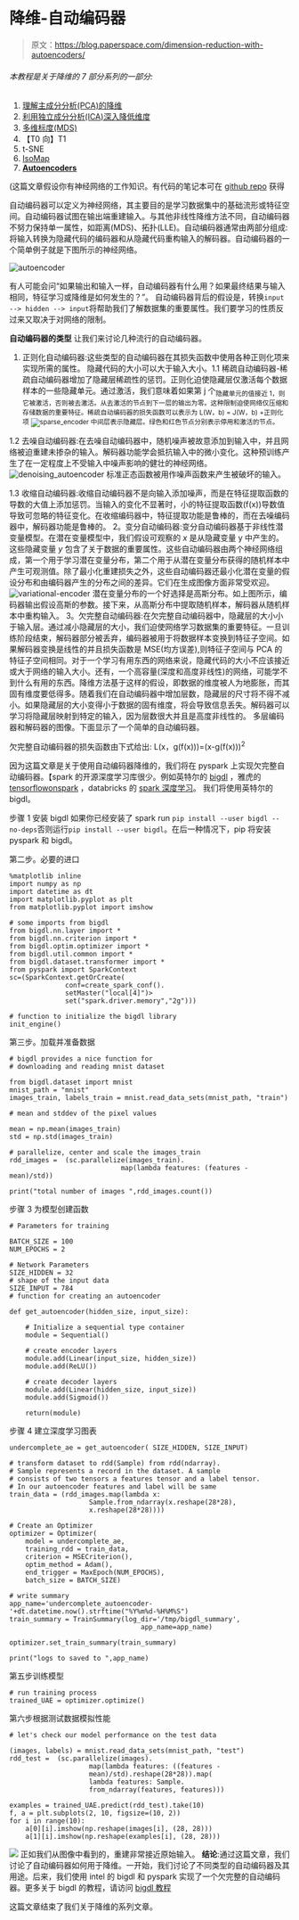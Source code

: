 # 降维-自动编码器

> 原文：<https://blog.paperspace.com/dimension-reduction-with-autoencoders/>

###### 本教程是关于降维的 7 部分系列的一部分:

1.  [理解主成分分析(PCA)的降维](https://blog.paperspace.com/dimension-reduction-with-principal-component-analysis/)
2.  [利用独立成分分析(ICA)深入降低维度](https://blog.paperspace.com/dimension-reduction-with-independent-components-analysis/)
3.  [多维标度(MDS)](https://blog.paperspace.com/dimension-reduction-with-multi-dimension-scaling/)
4.  【T0 向】T1
5.  t-SNE
6.  [IsoMap](https://blog.paperspace.com/dimension-reduction-with-isomap)
7.  **[Autoencoders](https://blog.paperspace.com/dimension-reduction-with-autoencoders)**

(这篇文章假设你有神经网络的工作知识。有代码的笔记本可在 [github repo](https://github.com/asdspal/dimRed) 获得

自动编码器可以定义为神经网络，其主要目的是学习数据集中的基础流形或特征空间。自动编码器试图在输出端重建输入。与其他非线性降维方法不同，自动编码器不努力保持单一属性，如距离(MDS)、拓扑(LLE)。自动编码器通常由两部分组成:将输入转换为隐藏代码的编码器和从隐藏代码重构输入的解码器。自动编码器的一个简单例子就是下图所示的神经网络。

![autoencoder](img/166be1b1b8c61a73787a33467d29845d.png)

有人可能会问“如果输出和输入一样，自动编码器有什么用？如果最终结果与输入相同，特征学习或降维是如何发生的？”。
自动编码器背后的假设是，转换`input --> hidden --> input`将帮助我们了解数据集的重要属性。我们要学习的性质反过来又取决于对网络的限制。

**自动编码器的类型**
让我们来讨论几种流行的自动编码器。

1.  正则化自动编码器:这些类型的自动编码器在其损失函数中使用各种正则化项来实现所需的属性。
    隐藏代码的大小可以大于输入大小。1.1 稀疏自动编码器-稀疏自动编码器增加了隐藏层稀疏性的惩罚。正则化迫使隐藏层仅激活每个数据样本的一些隐藏单元。通过激活，我们意味着如果第 j 个<sub>隐藏单元的值接近 1，则它被激活，否则被去激活。从去激活的节点到下一层的输出为零。这种限制迫使网络仅压缩和存储数据的重要特征。稀疏自动编码器的损失函数可以表示为
    L(W，b) = J(W，b) +正则化项
    ![sparse_encoder](img/a8b78f5f52a3910fcd2926c5fd0bd293.png)
    中间层表示隐藏层。绿色和红色节点分别表示停用和激活的节点。</sub>

1.2 去噪自动编码器:在去噪自动编码器中，随机噪声被故意添加到输入中，并且网络被迫重建未掺杂的输入。解码器功能学会抵抗输入中的微小变化。这种预训练产生了在一定程度上不受输入中噪声影响的健壮的神经网络。
![denoising_autoencoder](img/d3f676c8f023471cea9d42fed22ded6a.png)
标准正态函数被用作噪声函数来产生被破坏的输入。

1.3 收缩自动编码器:收缩自动编码器不是向输入添加噪声，而是在特征提取函数的导数的大值上添加惩罚。当输入的变化不显著时，小的特征提取函数(f(x))导数值导致可忽略的特征变化。在收缩编码器中，特征提取功能是鲁棒的，而在去噪编码器中，解码器功能是鲁棒的。
2。变分自动编码器:变分自动编码器基于非线性潜变量模型。在潜在变量模型中，我们假设可观察的 *x* 是从隐藏变量 y 中产生的。这些隐藏变量 *y* 包含了关于数据的重要属性。这些自动编码器由两个神经网络组成，第一个用于学习潜在变量分布，第二个用于从潜在变量分布获得的随机样本中产生可观测值。除了最小化重建损失之外，这些自动编码器还最小化潜在变量的假设分布和由编码器产生的分布之间的差异。它们在生成图像方面非常受欢迎。
![variational-encoder](img/9b35977f1e2398a6f4b39047129cd34a.png)
潜在变量分布的一个好选择是高斯分布。如上图所示，编码器输出假设高斯的参数。接下来，从高斯分布中提取随机样本，解码器从随机样本中重构输入。
3。欠完整自动编码器:在欠完整自动编码器中，隐藏层的大小小于输入层。通过减小隐藏层的大小，我们迫使网络学习数据集的重要特征。一旦训练阶段结束，解码器部分被丢弃，编码器被用于将数据样本变换到特征子空间。如果解码器变换是线性的并且损失函数是 MSE(均方误差),则特征子空间与 PCA 的特征子空间相同。对于一个学习有用东西的网络来说，隐藏代码的大小不应该接近或大于网络的输入大小。还有，一个高容量(深度和高度非线性)的网络，可能学不到什么有用的东西。降维方法基于这样的假设，即数据的维度被人为地膨胀，而其固有维度要低得多。随着我们在自动编码器中增加层数，隐藏层的尺寸将不得不减小。如果隐藏层的大小变得小于数据的固有维度，将会导致信息丢失。解码器可以学习将隐藏层映射到特定的输入，因为层数很大并且是高度非线性的。
多层编码器和解码器的图像。下面显示了一个简单的自动编码器。


欠完整自动编码器的损失函数由下式给出:
L(x，g(f(x)))=(x-g(f(x)))<sup>2<sup></sup></sup>

因为这篇文章是关于使用自动编码器降维的，我们将在 pyspark 上实现欠完整自动编码器。【spark 的开源深度学习库很少。例如英特尔的 [bigdl](https://github.com/intel-analytics/BigDL) ，雅虎的 [tensorflowonspark](https://github.com/yahoo/TensorFlowOnSpark) ，databricks 的 [spark 深度学习](https://github.com/databricks/spark-deep-learning)。
我们将使用英特尔的 bigdl。

步骤 1 安装 bigdl
如果你已经安装了 spark run `pip install --user bigdl --no-deps`否则运行`pip install --user bigdl`。在后一种情况下，pip 将安装 pyspark 和 bigdl。

第二步。必要的进口

```
%matplotlib inline
import numpy as np
import datetime as dt
import matplotlib.pyplot as plt
from matplotlib.pyplot import imshow

# some imports from bigdl
from bigdl.nn.layer import *
from bigdl.nn.criterion import *
from bigdl.optim.optimizer import *
from bigdl.util.common import *
from bigdl.dataset.transformer import *
from pyspark import SparkContext
sc=(SparkContext.getOrCreate(
              conf=create_spark_conf().
              setMaster("local[4]")>
              set("spark.driver.memory","2g")))

# function to initialize the bigdl library
init_engine() 
```

第三步。加载并准备数据

```
# bigdl provides a nice function for 
# downloading and reading mnist dataset

from bigdl.dataset import mnist
mnist_path = "mnist"
images_train, labels_train = mnist.read_data_sets(mnist_path, "train")

# mean and stddev of the pixel values

mean = np.mean(images_train)
std = np.std(images_train)

# parallelize, center and scale the images_train
rdd_images =  (sc.parallelize(images_train).
                            map(lambda features: (features - mean)/std))

print("total number of images ",rdd_images.count()) 
```

步骤 3 为模型创建函数

```
# Parameters for training

BATCH_SIZE = 100
NUM_EPOCHS = 2

# Network Parameters
SIZE_HIDDEN = 32
# shape of the input data
SIZE_INPUT = 784 
# function for creating an autoencoder

def get_autoencoder(hidden_size, input_size):

    # Initialize a sequential type container
    module = Sequential()

    # create encoder layers
    module.add(Linear(input_size, hidden_size))
    module.add(ReLU())

    # create decoder layers
    module.add(Linear(hidden_size, input_size))
    module.add(Sigmoid())

    return(module) 
```

步骤 4 建立深度学习图表

```
undercomplete_ae = get_autoencoder( SIZE_HIDDEN, SIZE_INPUT)

# transform dataset to rdd(Sample) from rdd(ndarray).
# Sample represents a record in the dataset. A sample 
# consists of two tensors a features tensor and a label tensor. 
# In our autoencoder features and label will be same
train_data = (rdd_images.map(lambda x:
                    Sample.from_ndarray(x.reshape(28*28),
                    x.reshape(28*28))))

# Create an Optimizer
optimizer = Optimizer(
    model = undercomplete_ae,
    training_rdd = train_data,
    criterion = MSECriterion(),
    optim_method = Adam(),
    end_trigger = MaxEpoch(NUM_EPOCHS),
    batch_size = BATCH_SIZE)

# write summary 
app_name='undercomplete_autoencoder-'+dt.datetime.now().strftime("%Y%m%d-%H%M%S")
train_summary = TrainSummary(log_dir='/tmp/bigdl_summary',
                                 app_name=app_name)

optimizer.set_train_summary(train_summary)

print("logs to saved to ",app_name) 
```

第五步训练模型

```
# run training process
trained_UAE = optimizer.optimize() 
```

第六步根据测试数据模拟性能

```
# let's check our model performance on the test data

(images, labels) = mnist.read_data_sets(mnist_path, "test")
rdd_test =  (sc.parallelize(images).
                    map(lambda features: ((features - 
                    mean)/std).reshape(28*28)).map(
                    lambda features: Sample.
                    from_ndarray(features, features)))

examples = trained_UAE.predict(rdd_test).take(10)
f, a = plt.subplots(2, 10, figsize=(10, 2))
for i in range(10):
    a[0][i].imshow(np.reshape(images[i], (28, 28)))
    a[1][i].imshow(np.reshape(examples[i], (28, 28))) 
```

![](img/3816e7a8f5c722b85e38434242c45e03.png)
正如我们从图像中看到的，重建非常接近原始输入。
**结论**:通过这篇文章，我们讨论了自动编码器如何用于降维。一开始，我们讨论了不同类型的自动编码器及其用途。后来，我们使用 intel 的 bigdl 和 pyspark 实现了一个欠完整的自动编码器。更多关于 bigdl 的教程，请访问 [bigdl 教程](https://github.com/intel-analytics/BigDL-Tutorials)

这篇文章结束了我们关于降维的系列文章。